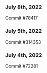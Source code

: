 ### July 8th, 2022

Commit #78417

### July 5th, 2022

Commit #314353


### July 4th, 2022

Commit #72281
